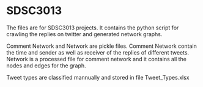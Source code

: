 # SDSC3013
The files are for SDSC3013 projects. It contains the python script for crawling the replies on twitter and generated network graphs. <p>
Comment Network and Network are pickle files. Comment Network contain the time and sender as well as receiver of the replies of different tweets.
Network is a processed file for comment network and it contains all the nodes and edges for the graph.<p>
Tweet types are classified mannually and stored in file Tweet_Types.xlsx
